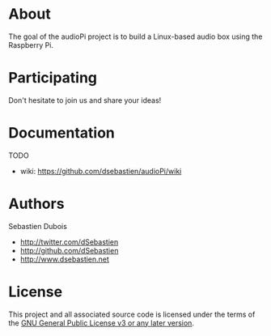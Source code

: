 # About
The goal of the audioPi project is to build a Linux-based audio box using the Raspberry Pi.

# Participating
Don't hesitate to join us and share your ideas!

# Documentation
TODO

* wiki: https://github.com/dsebastien/audioPi/wiki

# Authors
Sebastien Dubois

* http://twitter.com/dSebastien
* http://github.com/dSebastien
* http://www.dsebastien.net

# License
This project and all associated source code is licensed under the terms of the [GNU General Public License v3 or any later version](http://www.gnu.org/licenses/gpl-3.0.html).